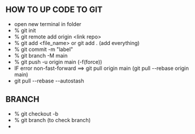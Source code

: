 ## HOW TO UP CODE TO GIT 
* open new terminal in folder
* % git init
* % git remote add origin \<link repo>
* % git add <file_name> or git add . (add everything)
* % git commit -m "label"
* % git branch -M main
* % git push -u origin main (-f(force))
* IF error non-fast-forward ==> git pull origin main (git pull --rebase origin main)
* git pull --rebase --autostash

## BRANCH
* % git checkout -b <name branch>
* % git branch (to check branch)
* 
